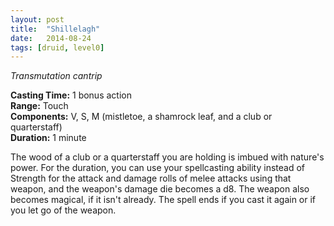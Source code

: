 ```yaml
---
layout: post
title:  "Shillelagh"
date:   2014-08-24
tags: [druid, level0]
---
```


_Transmutation cantrip_

**Casting Time:** 1 bonus action  
**Range:** Touch  
**Components:** V, S, M (mistletoe, a shamrock leaf, and a club or quarterstaff)  
**Duration:** 1 minute

The wood of a club or a quarterstaff you are holding is imbued with nature's power. For the duration, you can use your spellcasting ability instead of Strength for the attack and damage rolls of melee attacks using that weapon, and the weapon's damage die becomes a d8. The weapon also becomes magical, if it isn't already. The spell ends if you cast it again or if you let go of the weapon.
